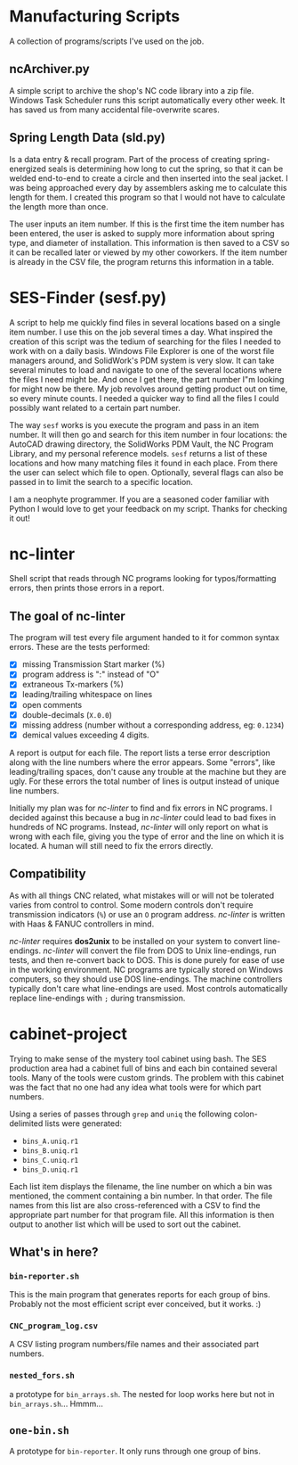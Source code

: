 # Manufacturing Scripts
A collection of programs/scripts I've used on the job.

## ncArchiver.py

A simple script to archive the shop's NC code library into a zip file. Windows Task Scheduler runs this script automatically every other week. It has saved us from many accidental file-overwrite scares.

## Spring Length Data (sld.py)

Is a data entry & recall program. Part of the process of creating spring-energized seals is determining how long to cut the spring, so that it can be welded end-to-end to create a circle and then inserted into the seal jacket. I was being approached every day by assemblers asking me to calculate this length for them. I created this program so that I would not have to calculate the length more than once.

The user inputs an item number. If this is the first time the item number has been entered, the user is asked to supply more information about spring type, and diameter of installation. This information is then saved to a CSV so it can be recalled later or viewed by my other coworkers. If the item number is already in the CSV file, the program returns this information in a table.

# SES-Finder (sesf.py)

A script to help me quickly find files in several locations based on a single item number. I use this on the job several times a day. What inspired the creation of this script was the tedium of searching for the files I needed to work with on a daily basis. Windows File Explorer is one of the worst file managers around, and SolidWork's PDM system is very slow. It can take several minutes to load and navigate to one of the several locations where the files I need might be. And once I get there, the part number I"m looking for might now be there. My job revolves around getting product out on time, so every minute counts. I needed a quicker way to find all the files I could possibly want related to a certain part number.

The way `sesf` works is you execute the program and pass in an item number. It will then go and search for this item number in four locations: the AutoCAD drawing directory, the SolidWorks PDM Vault, the NC Program Library, and my personal reference models. `sesf` returns a list of these locations and how many matching files it found in each place. From there the user can select which file to open. Optionally, several flags can also be passed in to limit the search to a specific location.

I am a neophyte programmer. If you are a seasoned coder familiar with Python I would love to get your feedback on my script. Thanks for checking it out!

# nc-linter

Shell script that reads through NC programs looking for typos/formatting errors, then prints those errors in a report.

## The goal of nc-linter

The program will test every file argument handed to it for common syntax errors. These are the tests performed:

- [x] missing Transmission Start marker (%)
- [x] program address is ":" instead of "O"
- [x] extraneous Tx-markers (%)
- [x] leading/trailing whitespace on lines
- [x] open comments
- [x] double-decimals (`X.0.0`)
- [x] missing address (number without a corresponding address, eg: `0.1234`)
- [x] demical values exceeding 4 digits.

A report is output for each file. The report lists a terse error description along with the line numbers where the error appears. Some "errors", like leading/trailing spaces, don't cause any trouble at the machine but they are ugly. For these errors the total number of lines is output instead of unique line numbers.

Initially my plan was for *nc-linter* to find and fix errors in NC programs. I decided against this because a bug in *nc-linter* could lead to bad fixes in hundreds of NC programs. Instead, *nc-linter* will only report on what is wrong with each file, giving you the type of error and the line on which it is located. A human will still need to fix the errors directly.

## Compatibility

As with all things CNC related, what mistakes will or will not be tolerated varies from control to control. Some modern controls don't require transmission indicators (`%`) or use an `O` program address. *nc-linter* is written with Haas & FANUC controllers in mind.

*nc-linter* requires **dos2unix** to be installed on your system to convert line-endings. *nc-linter* will convert the file from DOS to Unix line-endings, run tests, and then re-convert back to DOS. This is done purely for ease of use in the working environment. NC programs are typically stored on Windows computers, so they should use DOS line-endings. The machine controllers typically don't care what line-endings are used. Most controls automatically replace line-endings with `;` during transmission.

# cabinet-project

Trying to make sense of the mystery tool cabinet using bash. The SES production area had a cabinet full of bins and each bin contained several tools. Many of the tools were custom grinds. The problem with this cabinet was the fact that no one had any idea what tools were for which part numbers.

Using a series of passes through `grep` and `uniq` the following colon-delimited lists were generated:

- `bins_A.uniq.r1`
- `bins_B.uniq.r1`
- `bins_C.uniq.r1`
- `bins_D.uniq.r1`

Each list item displays the filename, the line number on which a bin was mentioned, the comment containing a bin number. In that order. The file names from this list are also cross-referenced with a CSV to find the appropriate part number for that program file. All this information is then output to another list which will be used to sort out the cabinet.

## What's in here?

### `bin-reporter.sh`
This is the main program that generates reports for each group of bins. Probably not the most efficient script ever conceived, but it works. :)

### `CNC_program_log.csv`
A CSV listing program numbers/file names and their associated part numbers.

### `nested_fors.sh`
a prototype for `bin_arrays.sh`. The nested for loop works here but not in `bin_arrays.sh`... Hmmm...

## `one-bin.sh`
A prototype for `bin-reporter`. It only runs through one group of bins.
